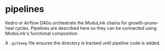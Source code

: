 # pipelines

Kedro or Airflow DAGs orchestrate the ModuLink chains for growth-prune-heal cycles. Pipelines are described here so they can be connected using ModuLink's functional composition.

A `.gitkeep` file ensures the directory is tracked until pipeline code is added.
